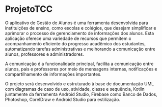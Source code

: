 # ProjetoTCC
O aplicativo de Gestão de Alunos é uma ferramenta desenvolvida para instituições de ensino, como escolas e colégios, que desejam simplificar e aprimorar o processo de gerenciamento de informações dos alunos. Esta aplicação oferece uma variedade de recursos que permitem o acompanhamento eficiente do progresso acadêmico dos estudantes, automatizando tarefas administrativas e melhorando a comunicação entre alunos, professores e administradores.

A comunicação é a funcionalidade principal, facilita a comunicação entre alunos, pais e professores por meio de mensagens internas, notificações e compartilhamento de informações importantes.

O projeto será desenvolvido e estruturado à base de documentação UML com diagramas de caso de uso, atividade, classe e sequência, Kotlin juntamente da ferramenta Android Studio, Firebase como Banco de Dados, Photoshop, CorelDraw e Android Studio para estilização.
